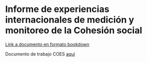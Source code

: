 # Informe de experiencias internacionales de medición y monitoreo de la Cohesión social

[Link a documento en formato bookdown](https://ocscoes.github.io/concepto-medicion/)

Documento de trabajo COES [aquí](https://drive.google.com/file/d/1fvEKWLtPq3AlQbb6tC1G6rr-DoRcZmqr/view)
